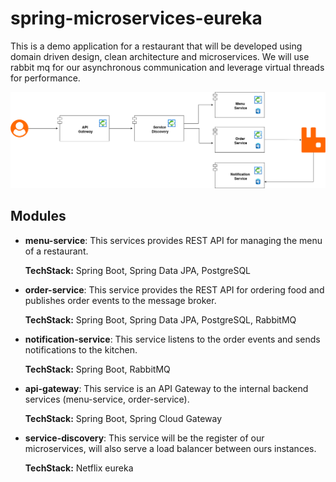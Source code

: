# spring-microservices-eureka
This is a demo application for a restaurant that will be developed using domain driven design, clean architecture and microservices.
We will use rabbit mq for our asynchronous communication and leverage virtual threads for performance.

![diagram.svg](./docs/spring-microservices.png) 

## Modules
* **menu-service**:
  This services provides REST API for managing the menu of a restaurant.

  **TechStack:** Spring Boot, Spring Data JPA, PostgreSQL

* **order-service**:
  This service provides the REST API for ordering food and publishes order events to the message broker.

  **TechStack:** Spring Boot, Spring Data JPA, PostgreSQL, RabbitMQ

* **notification-service**:
  This service listens to the order events and sends notifications to the kitchen.

  **TechStack:** Spring Boot, RabbitMQ

* **api-gateway**:
  This service is an API Gateway to the internal backend services (menu-service, order-service).

  **TechStack:** Spring Boot, Spring Cloud Gateway

* **service-discovery**:
  This service will be the register of our microservices, will also serve a load balancer between ours instances.

  **TechStack:** Netflix eureka


